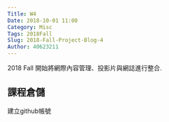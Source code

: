 ```yaml
---
Title: W4
Date: 2018-10-01 11:00
Category: Misc
Tags: 2018Fall
Slug: 2018-Fall-Project-Blog-4
Author: 40623211
---
```


2018 Fall 開始將網際內容管理、投影片與網誌進行整合.

<!-- PELICAN_END_SUMMARY -->

課程倉儲
----
建立github帳號

